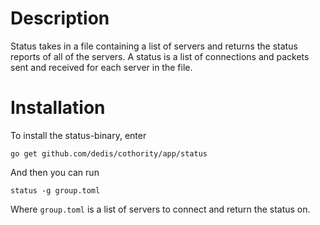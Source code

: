 # Description

Status takes in a file containing a list of servers and returns the status reports of all of the servers.
A status is a list of connections and packets sent and received for each server in the file.

# Installation

To install the status-binary, enter

```
go get github.com/dedis/cothority/app/status
```

And then you can run

```
status -g group.toml
```

Where `group.toml` is a list of servers to connect and return
the status on.
